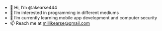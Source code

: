 - 👋 Hi, I’m @akearse444
- 👀 I’m interested in programming in different mediums
- 🌱 I’m currently learning mobile app development and computer security
- 📫 Reach me at millikearse@gmail.com


